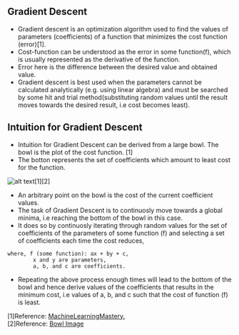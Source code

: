
## Gradient Descent

* Gradient descent is an optimization algorithm used to find the values of parameters (coefficients) of a function that minimizes the cost function (error)[1]. 
* Cost-function can be understood as the error in some function(f), which is usually represented as the derivative of the function. 
* Error here is the difference between the desired value and obtained value.
* Gradient descent is best used when the parameters cannot be calculated analytically (e.g. using linear algebra) and must be searched by some hit and trial method(substituting random values until the result moves towards the desired result, i.e cost becomes least).

 ## Intuition for Gradient Descent
* Intuition for Gradient Descent can be derived from a large bowl. The bowl is the plot of the cost function. [1]
* The botton represents the set of coefficients which amount to least cost for the function.

![alt text](https://3qeqpr26caki16dnhd19sv6by6v-wpengine.netdna-ssl.com/wp-content/uploads/2016/03/Large-Bowl.jpg "Bowl")[1][2]

* An arbitrary point on the bowl is the cost of the current coefficient values. 
* The task of Gradient Descent is to continuosly move towards a global minima, i.e reaching the bottom of the bowl in this case. 
* It does so by continuosly iterating through random values for the set of coefficients of the parameters of some function (f) and selecting a set of coefficients each time the cost reduces, 

```
where, f (some function): ax + by + c,
        x and y are parameters,
        a, b, and c are coefficients.
```
* Repeating the above process enough times will lead to the bottom of the bowl and hence derive values of the coefficients that results in the minimum cost, i.e values of a, b, and c such that the cost of function (f) is least.

[1]Reference: [MachineLearningMastery.](https://machinelearningmastery.com/gradient-descent-for-machine-learning/)<br />
[2]Reference: [Bowl Image](https://www.flickr.com/photos/wwarby/4046737583/)

